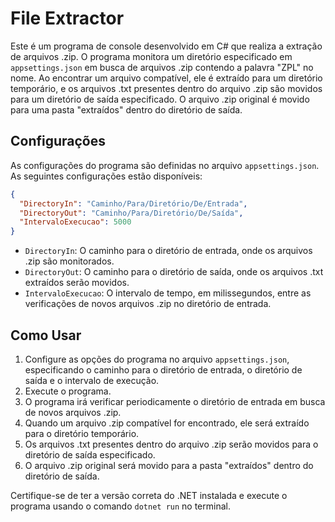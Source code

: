 # File Extractor

Este é um programa de console desenvolvido em C# que realiza a extração de arquivos .zip. O programa monitora um diretório especificado em `appsettings.json` em busca de arquivos .zip contendo a palavra "ZPL" no nome. Ao encontrar um arquivo compatível, ele é extraído para um diretório temporário, e os arquivos .txt presentes dentro do arquivo .zip são movidos para um diretório de saída especificado. O arquivo .zip original é movido para uma pasta "extraídos" dentro do diretório de saída.

## Configurações

As configurações do programa são definidas no arquivo `appsettings.json`. As seguintes configurações estão disponíveis:

```json
{
  "DirectoryIn": "Caminho/Para/Diretório/De/Entrada",
  "DirectoryOut": "Caminho/Para/Diretório/De/Saída",
  "IntervaloExecucao": 5000
}
```

- `DirectoryIn`: O caminho para o diretório de entrada, onde os arquivos .zip são monitorados.
- `DirectoryOut`: O caminho para o diretório de saída, onde os arquivos .txt extraídos serão movidos.
- `IntervaloExecucao`: O intervalo de tempo, em milissegundos, entre as verificações de novos arquivos .zip no diretório de entrada.

## Como Usar

1. Configure as opções do programa no arquivo `appsettings.json`, especificando o caminho para o diretório de entrada, o diretório de saída e o intervalo de execução.
2. Execute o programa.
3. O programa irá verificar periodicamente o diretório de entrada em busca de novos arquivos .zip.
4. Quando um arquivo .zip compatível for encontrado, ele será extraído para o diretório temporário.
5. Os arquivos .txt presentes dentro do arquivo .zip serão movidos para o diretório de saída especificado.
6. O arquivo .zip original será movido para a pasta "extraídos" dentro do diretório de saída.

Certifique-se de ter a versão correta do .NET instalada e execute o programa usando o comando `dotnet run` no terminal.
